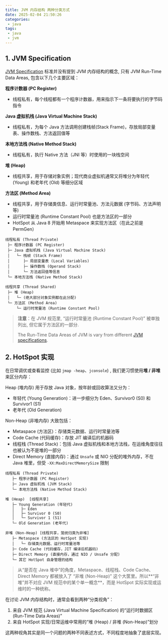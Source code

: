 ```yaml
---
title: JVM 内存结构 两种分类方式
date: 2025-02-04 21:50:26
categories:
 - java
tags:
 - java
 - jvm
---
```


## 1. JVM Specification

[JVM Specification](https://docs.oracle.com/javase/specs/jvms/se8/html/jvms-2.html) 标准并没有提到 JVM 内存结构的概念, 只有 JVM Run-Time Data Areas, 包含以下几个主要区域：

**程序计数器 (PC Register)**

- 线程私有，每个线程都有一个程序计数器，用来指示下一条将要执行的字节码指令

**Java 虚拟机栈 (Java Virtual Machine Stack)**

- 线程私有，为每个 Java 方法调用创建栈帧(Stack Frame)，存放局部变量表、操作数栈、方法返回值等

**本地方法栈 (Native Method Stack)**

- 线程私有，执行 Native 方法（JNI 等）时使用的一块栈空间

**堆 (Heap)**

- 线程共享，用于存储对象实例；现代商业虚拟机通常又将堆分为年轻代 (Young) 和老年代 (Old) 等细分区域

**方法区 (Method Area)**

- 线程共享，用于存储类信息、运行时常量池、方法元数据 (字节码、方法声明等)
- 运行时常量池 (Runtime Constant Pool) 也是方法区的一部分
- HotSpot 从 Java 8 开始用 Metaspace 来实现方法区（在此之前是 PermGen）

```
线程私有 (Thread Private)
 ├─ 程序计数器 (PC Register)
 ├─ Java 虚拟机栈 (Java Virtual Machine Stack)
 │   └─ 栈帧 (Stack Frame)
 │      ├─ 局部变量表 (Local Variables)
 │      ├─ 操作数栈 (Operand Stack)
 │      └─ 方法返回值等信息
 └─ 本地方法栈 (Native Method Stack)

线程共享 (Thread Shared)
 ├─ 堆 (Heap)
 │   └─ (绝大部分对象实例都在此分配)
 └─ 方法区 (Method Area)
     └─ 运行时常量池 (Runtime Constant Pool)
```

> **注意**：在 JVM 规范里, “运行时常量池 (Runtime Constant Pool)” 被单独列出, 但它属于方法区的一部分.
>
> The Run-Time Data Areas of JVM is vary from different [JVM specifications](https://docs.oracle.com/javase/specs/index.html).

## 2. HotSpot 实现

在日常调优或查看监控 (比如 `jmap -heap`、`jconsole`) , 我们更习惯使用**堆 / 非堆**来区分内存：

Heap (堆内存) 用于存放 Java 对象，按年龄或回收算法又分为：

- 年轻代 (Young Generation)：进一步细分为 Eden、Survivor0 (S0) 和 Survivor1 (S1)
- 老年代 (Old Generation)

Non-Heap (非堆内存) 大致包括：

- Metaspace (方法区)：存储类元数据、运行时常量池等
- Code Cache (代码缓存)：存放 JIT 编译后的机器码
- 线程栈 (Thread Stack)：包括 Java 虚拟机栈和本地方法栈，在运维角度往往也被认为不是堆的一部分
- Direct Memory (直接内存)：通过 `Unsafe` 或 NIO 分配的堆外内存，不在 Java 堆里，但受 `-XX:MaxDirectMemorySize` 限制

```
线程私有 (Thread Private)
   ├─ 程序计数器 (PC Register)
   ├─ Java 虚拟机栈 (JVM Stack)
   └─ 本地方法栈 (Native Method Stack)
   
堆 (Heap)  [线程共享]
   ├─ Young Generation (年轻代)
   │   ├─ Eden
   │   ├─ Survivor 0 (S0)
   │   └─ Survivor 1 (S1)
   └─ Old Generation (老年代)

非堆 (Non-Heap) [线程共享，笼统归类为非堆]
   ├─ Metaspace (方法区的 HotSpot 实现)
   │   └─ 存储类元数据、运行时常量池等
   ├─ Code Cache (代码缓存，JIT 编译后机器码)
   ├─ Direct Memory (直接内存，通过 NIO / Unsafe 分配)
   └─ 其它 HotSpot 自身管理的结构
```

> 从“是否在 Java 堆中”的角度，Metaspace、线程栈、Code Cache、Direct Memory 都被放入了 “非堆 (Non-Heap)” 这个大筐里。所以**“非堆”并不对应 JVM 规范中的某个单一概念**，而是 HotSpot 实际实现或运维时的一种统称。

在讨论 JVM 内存结构时，通常会看到两种“分类视角”：

1. 来自 JVM 规范 (Java Virtual Machine Specification) 的“运行时数据区 (Run-Time Data Areas)”
2. 来自 HotSpot 实现/日常运维中常用的“堆 (Heap) / 非堆 (Non-Heap)”划分

这两种视角其实是同一个问题的两种不同表述方式，不同程度地抽象了底层实现。

